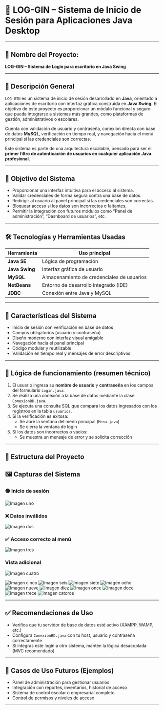 # 📘 LOG-GIN – Sistema de Inicio de Sesión para Aplicaciones Java Desktop

---

## 🔷 Nombre del Proyecto:
**LOG-GIN – Sistema de Login para escritorio en Java Swing**

---

## 🧾 Descripción General

`LOG-GIN` es un sistema de inicio de sesión desarrollado en **Java**, orientado a aplicaciones de escritorio con interfaz gráfica construida en **Java Swing**. El objetivo de este proyecto es proporcionar un módulo funcional y seguro que pueda integrarse a sistemas más grandes, como plataformas de gestión, administrativos o escolares.

Cuenta con validación de usuario y contraseña, conexión directa con base de datos **MySQL**, verificación en tiempo real, y navegación hacia el menú principal si las credenciales son correctas.

Este sistema es parte de una arquitectura escalable, pensado para ser el **primer filtro de autenticación de usuarios en cualquier aplicación Java profesional.**

---

## 🎯 Objetivo del Sistema

- Proporcionar una interfaz intuitiva para el acceso al sistema.
- Validar credenciales de forma segura contra una base de datos.
- Redirigir al usuario al panel principal si las credenciales son correctas.
- Bloquear acceso si los datos son incorrectos o faltantes.
- Permitir la integración con futuros módulos como “Panel de administración”, “Dashboard de usuarios”, etc.

---

## 🛠️ Tecnologías y Herramientas Usadas

| Herramienta     | Uso principal                                  |
|-----------------|------------------------------------------------|
| **Java SE**     | Lógica de programación                         |
| **Java Swing**  | Interfaz gráfica de usuario                    |
| **MySQL**       | Almacenamiento de credenciales de usuarios     |
| **NetBeans**    | Entorno de desarrollo integrado (IDE)          |
| **JDBC**        | Conexión entre Java y MySQL                    |

---

## 🔐 Características del Sistema

- Inicio de sesión con verificación en base de datos
- Campos obligatorios (usuario y contraseña)
- Diseño moderno con interfaz visual amigable
- Navegación hacia el panel principal
- Código modular y reutilizable
- Validación en tiempo real y mensajes de error descriptivos

---

## 🧠 Lógica de funcionamiento (resumen técnico)

1. El usuario ingresa su **nombre de usuario** y **contraseña** en los campos del formulario `Login.java`.
2. Se realiza una conexión a la base de datos mediante la clase `ConexionBD.java`.
3. Se ejecuta una consulta SQL que compara los datos ingresados con los registros en la tabla `usuarios`.
4. Si la verificación es exitosa:
   - Se abre la ventana del menú principal (`Menu.java`)
   - Se cierra la ventana de login
5. Si los datos son incorrectos o vacíos:
   - Se muestra un mensaje de error y se solicita corrección

---

## 📁 Estructura del Proyecto

## 🖼️ Capturas del Sistema

### 🟢 Inicio de sesión
![Imagen uno](https://github.com/NoeLopez21/LOG-GIN/raw/main/imagenes%20farmacia/Imagen%20uno.png)

### ❌ Datos inválidos
![Imagen dos](https://github.com/NoeLopez21/LOG-GIN/raw/main/imagenes%20farmacia/Imagen%20dos.png)

### ✅ Acceso correcto al menú
![Imagen tres](https://github.com/NoeLopez21/LOG-GIN/raw/main/imagenes%20farmacia/Imagen%20tres.png)

### Vista adicional
![Imagen cuatro](https://github.com/NoeLopez21/LOG-GIN/raw/main/imagenes%20farmacia/Imagen%20cuatro.png)

![Imagen cinco](https://github.com/NoeLopez21/LOG-GIN/raw/main/imagenes%20farmacia/Imagen%20cinco.png)
![Imagen seis](https://github.com/NoeLopez21/LOG-GIN/raw/main/imagenes%20farmacia/Imagen%20seis.png)
![Imagen siete](https://github.com/NoeLopez21/LOG-GIN/raw/main/imagenes%20farmacia/Imagen%20siete.png)
![Imagen ocho](https://github.com/NoeLopez21/LOG-GIN/raw/main/imagenes%20farmacia/Imagen%20ocho.png)
![Imagen nueve](https://github.com/NoeLopez21/LOG-GIN/raw/main/imagenes%20farmacia/Imagen%20nueve.png)
![Imagen diez](https://github.com/NoeLopez21/LOG-GIN/raw/main/imagenes%20farmacia/Imagen%20diez.png)
![Imagen once](https://github.com/NoeLopez21/LOG-GIN/raw/main/imagenes%20farmacia/Imagen%20once.png)
![Imagen doce](https://github.com/NoeLopez21/LOG-GIN/raw/main/imagenes%20farmacia/Imagen%20doce.png)
![Imagen trece](https://github.com/NoeLopez21/LOG-GIN/raw/main/imagenes%20farmacia/Imagen%20trece.png)
![Imagen catorce](https://github.com/NoeLopez21/LOG-GIN/raw/main/imagenes%20farmacia/Imagen%20catorce.png)

---

## ✅ Recomendaciones de Uso

- Verifica que tu servidor de base de datos esté activo (XAMPP, WAMP, etc.)
- Configura `ConexionBD.java` con tu host, usuario y contraseña correctamente
- Si integras este login a otro sistema, mantén la lógica desacoplada (MVC recomendado)

---

## 🚀 Casos de Uso Futuros (Ejemplos)

- Panel de administración para gestionar usuarios
- Integración con reportes, inventarios, historial de acceso
- Sistema de control escolar o empresarial completo
- Control de permisos y niveles de acceso

---

